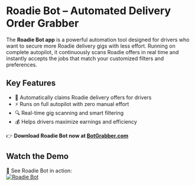 # Roadie Bot – Automated Delivery Order Grabber  

The **Roadie Bot app** is a powerful automation tool designed for drivers who want to secure more Roadie delivery gigs with less effort. Running on complete autopilot, it continuously scans Roadie offers in real time and instantly accepts the jobs that match your customized filters and preferences.  

## Key Features  
- 🚀 Automatically claims Roadie delivery offers for drivers  
- ⚡ Runs on full autopilot with zero manual effort  
- 🔍 Real-time gig scanning and smart filtering  
- 💰 Helps drivers maximize earnings and efficiency  

👉 **Download Roadie Bot now at [BotGrabber.com](http://BotGrabber.com)**  

## Watch the Demo  
🎥 See Roadie Bot in action:  
[![Roadie Bot](https://img.youtube.com/vi/YFNDZXOF_Ro/maxresdefault.jpg)](https://www.youtube.com/watch?v=YFNDZXOF_Ro)
